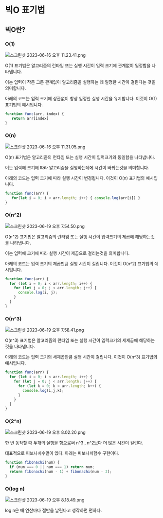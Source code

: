 # 빅O 표기법

## 빅O란?

### O(1)

![스크린샷 2023-06-16 오후 11.23.41.png](https://s3-us-west-2.amazonaws.com/secure.notion-static.com/38d65dc2-24be-4cb0-aee6-c1ba4266ddd1/%E1%84%89%E1%85%B3%E1%84%8F%E1%85%B3%E1%84%85%E1%85%B5%E1%86%AB%E1%84%89%E1%85%A3%E1%86%BA_2023-06-16_%E1%84%8B%E1%85%A9%E1%84%92%E1%85%AE_11.23.41.png)

O(1) 표기법은 알고리즘의 런타임 또는 실행 시간이 입력 크기에 관계없이 일정함을 나타냅니다. 

이는 입력이 작든 크든 관계없이 알고리즘을 실행하는 데 일정한 시간이 걸린다는 것을 의미합니다.

아래의 코드는 입력 크기에 상관없이 항상 일정한 실행 시간을 유지합니다. 이것이 O(1) 표기법의 예시입니다.

```jsx
function func(arr, index) {
   return arr[index]
}
```

### O(n)

![스크린샷 2023-06-16 오후 11.31.05.png](https://s3-us-west-2.amazonaws.com/secure.notion-static.com/097edbf1-85e4-4274-8043-971370d75b1f/%E1%84%89%E1%85%B3%E1%84%8F%E1%85%B3%E1%84%85%E1%85%B5%E1%86%AB%E1%84%89%E1%85%A3%E1%86%BA_2023-06-16_%E1%84%8B%E1%85%A9%E1%84%92%E1%85%AE_11.31.05.png)

O(n) 표기법은 알고리즘의 런타임 또는 실행 시간이 입력크기와 동일함을 나타냅니다.

이는 입력에 크기에 따라 알고리즘을 실행하는데에 시간이 바뀌는것을 의미합니다.

아래의 코드는 입력 크기에 따라 실행 시간이 변경됩니다. 이것이 O(n) 표기법의 예시입니다.

```jsx
function func(arr) {
   for(let i = 0; i < arr.length; i++) { console.log(arr[i]) }
}
```

### O(n^2)

![스크린샷 2023-06-19 오후 7.54.50.png](https://s3-us-west-2.amazonaws.com/secure.notion-static.com/3a02ed41-779f-427b-8909-c157abe22aef/%E1%84%89%E1%85%B3%E1%84%8F%E1%85%B3%E1%84%85%E1%85%B5%E1%86%AB%E1%84%89%E1%85%A3%E1%86%BA_2023-06-19_%E1%84%8B%E1%85%A9%E1%84%92%E1%85%AE_7.54.50.png)

O(n^2) 표기법은 알고리즘의 런타임 또는 실행 시간이 입력크기의 제곱에 해당하는것을 나타냅니다.

이는 입력에 크기에 따라 실행 시간이 제곱으로 걸리는것을 의미합니다.

아래의 코드는 입력 크기의 제곱만큼 실행 시간이 걸립니다. 이것이 O(n^2) 표기법의 예시입니다.

```jsx
function func(arr) {
  for (let i = 0; i < arr.length; i++) {
    for (let j = 0; j < arr.length; j++) {
      console.log(i, j);
    }
  }
}
```

### O(n^3)

![스크린샷 2023-06-19 오후 7.58.41.png](https://s3-us-west-2.amazonaws.com/secure.notion-static.com/182d111a-b557-4dab-8db3-4a9d61ff8f51/%E1%84%89%E1%85%B3%E1%84%8F%E1%85%B3%E1%84%85%E1%85%B5%E1%86%AB%E1%84%89%E1%85%A3%E1%86%BA_2023-06-19_%E1%84%8B%E1%85%A9%E1%84%92%E1%85%AE_7.58.41.png)

O(n^3) 표기법은 알고리즘의 런타임 또는 실행 시간이 입력크기의 세제곱에 해당하는것을 나타냅니다.

아래의 코드는 입력 크기의 세제곱만큼 실행 시간이 걸립니다. 이것이 O(n^3) 표기법의 예시입니다.

```jsx
function func(arr) {
  for (let i = 0; i < arr.length; i++) {
    for (let j = 0; j < arr.length; j++) {
      for (let k = 0; k < arr.length; k++) {
        console.log(i,j,k);
      }
    }
  }
}
```

### O(2^n)

![스크린샷 2023-06-19 오후 8.02.20.png](https://s3-us-west-2.amazonaws.com/secure.notion-static.com/c9bc8437-17e5-42a4-8914-37f61288eb9f/%E1%84%89%E1%85%B3%E1%84%8F%E1%85%B3%E1%84%85%E1%85%B5%E1%86%AB%E1%84%89%E1%85%A3%E1%86%BA_2023-06-19_%E1%84%8B%E1%85%A9%E1%84%92%E1%85%AE_8.02.20.png)

한 번 동작할 때 두개의 실행을 함으로써 n^3 , n^2보다 더 많은 시간이 걸린다.

대표적으로 피보나치수열이 있다.  아래는 피보나치함수 구현이다.

```jsx
function fibonachi(num) {
  if (num === 0 || num === 1) return num;
  return fibonachi(num - 1) + fibonachi(num - 2);
}
```

### O(log n)

![스크린샷 2023-06-19 오후 8.18.49.png](https://s3-us-west-2.amazonaws.com/secure.notion-static.com/8380c2f5-943d-4486-b7bb-2c128e052a14/%E1%84%89%E1%85%B3%E1%84%8F%E1%85%B3%E1%84%85%E1%85%B5%E1%86%AB%E1%84%89%E1%85%A3%E1%86%BA_2023-06-19_%E1%84%8B%E1%85%A9%E1%84%92%E1%85%AE_8.18.49.png)

log n은 매 연산마다 절반을 날린다고 생각하면 편하다.